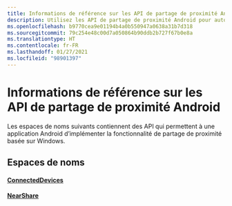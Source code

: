 ```yaml
---
title: Informations de référence sur les API de partage de proximité Android
description: Utilisez les API de partage de proximité Android pour autoriser votre application Android à implémenter la fonctionnalité de partage de proximité basée sur Windows.
ms.openlocfilehash: b9770cea9e01194b4a0b550947a0638a31b7d318
ms.sourcegitcommit: 79c254e48c00d7a050864b90ddb2b727f67b0e8a
ms.translationtype: HT
ms.contentlocale: fr-FR
ms.lasthandoff: 01/27/2021
ms.locfileid: "98901397"
---
```

# <a name="android-nearby-sharing-api-reference"></a>Informations de référence sur les API de partage de proximité Android

Les espaces de noms suivants contiennent des API qui permettent à une application Android d’implémenter la fonctionnalité de partage de proximité basée sur Windows.

## <a name="namespaces"></a>Espaces de noms

#### <a name="connecteddevices"></a>[ConnectedDevices](/java/api/com.microsoft.connecteddevices)
#### <a name="nearshare"></a>[NearShare](/java/api/com.microsoft.connecteddevices.remotesystems.commanding.nearshare)